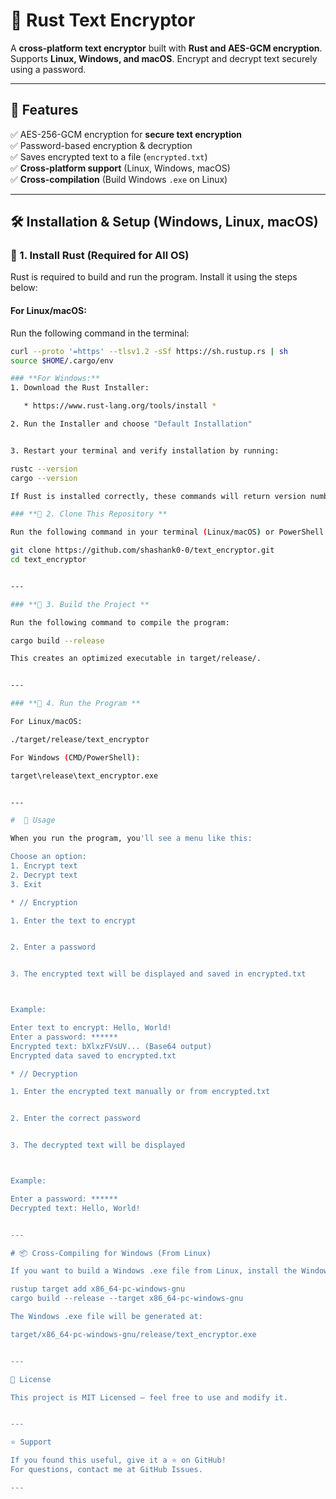 # 🔐 Rust Text Encryptor

A **cross-platform text encryptor** built with **Rust and AES-GCM encryption**.  
Supports **Linux, Windows, and macOS**. Encrypt and decrypt text securely using a password.

---

## 🚀 Features
✅ AES-256-GCM encryption for **secure text encryption**  
✅ Password-based encryption & decryption  
✅ Saves encrypted text to a file (`encrypted.txt`)  
✅ **Cross-platform support** (Linux, Windows, macOS)  
✅ **Cross-compilation** (Build Windows `.exe` on Linux)  

---

## 🛠️ Installation & Setup (Windows, Linux, macOS)

### **🔹 1. Install Rust (Required for All OS)**  
Rust is required to build and run the program. Install it using the steps below:

#### **For Linux/macOS:**
Run the following command in the terminal:
```sh
curl --proto '=https' --tlsv1.2 -sSf https://sh.rustup.rs | sh
source $HOME/.cargo/env

### **For Windows:**
1. Download the Rust Installer:

   * https://www.rust-lang.org/tools/install *

2. Run the Installer and choose "Default Installation"


3. Restart your terminal and verify installation by running:

rustc --version
cargo --version

If Rust is installed correctly, these commands will return version numbers.

### **🔹 2. Clone This Repository **

Run the following command in your terminal (Linux/macOS) or PowerShell (Windows):

git clone https://github.com/shashank0-0/text_encryptor.git
cd text_encryptor


---

### **🔹 3. Build the Project **

Run the following command to compile the program:

cargo build --release

This creates an optimized executable in target/release/.


---

### **🔹 4. Run the Program **

For Linux/macOS:

./target/release/text_encryptor

For Windows (CMD/PowerShell):

target\release\text_encryptor.exe


---

#  🔑 Usage

When you run the program, you'll see a menu like this:

Choose an option:
1. Encrypt text
2. Decrypt text
3. Exit

* // Encryption

1. Enter the text to encrypt


2. Enter a password


3. The encrypted text will be displayed and saved in encrypted.txt



Example:

Enter text to encrypt: Hello, World!
Enter a password: ******
Encrypted text: bXlxzFVsUV... (Base64 output)
Encrypted data saved to encrypted.txt

* // Decryption

1. Enter the encrypted text manually or from encrypted.txt


2. Enter the correct password


3. The decrypted text will be displayed



Example:

Enter a password: ******
Decrypted text: Hello, World!


---

# 📦 Cross-Compiling for Windows (From Linux)

If you want to build a Windows .exe file from Linux, install the Windows target:

rustup target add x86_64-pc-windows-gnu
cargo build --release --target x86_64-pc-windows-gnu

The Windows .exe file will be generated at:

target/x86_64-pc-windows-gnu/release/text_encryptor.exe


---

📜 License

This project is MIT Licensed – feel free to use and modify it.


---

⭐ Support

If you found this useful, give it a ⭐ on GitHub!
For questions, contact me at GitHub Issues.

---

